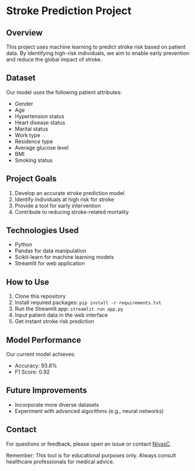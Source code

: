 # Stroke Prediction Project

## Overview

This project uses machine learning to predict stroke risk based on patient data. By identifying high-risk individuals, we aim to enable early prevention and reduce the global impact of stroke.

## Dataset

Our model uses the following patient attributes:

- Gender
- Age
- Hypertension status
- Heart disease status
- Marital status
- Work type
- Residence type
- Average glucose level
- BMI
- Smoking status

## Project Goals

1. Develop an accurate stroke prediction model
2. Identify individuals at high risk for stroke
3. Provide a tool for early intervention
4. Contribute to reducing stroke-related mortality

## Technologies Used

- Python
- Pandas for data manipulation
- Scikit-learn for machine learning models
- Streamlit for web application

## How to Use

1. Clone this repository
2. Install required packages: `pip install -r requirements.txt`
3. Run the Streamlit app: `streamlit run app.py`
4. Input patient data in the web interface
5. Get instant stroke risk prediction

## Model Performance

Our current model achieves:
- Accuracy: 93.8%
- F1 Score: 0.92

## Future Improvements

- Incorporate more diverse datasets
- Experiment with advanced algorithms (e.g., neural networks)
## Contact

For questions or feedback, please open an issue or contact [NivasC](mailto:nivasreddy419@gmail.com).

Remember: This tool is for educational purposes only. Always consult healthcare professionals for medical advice.
